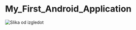 # My_First_Android_Application
![Slika od izgledot](https://user-images.githubusercontent.com/74197264/159451704-df149fcd-e465-492a-94ed-d19142337683.png)
